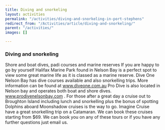 ```yaml
---
title: Diving and snorkeling
layout: activities
permalink: "/activities/diving-and-snorkeling-in-port-stephens"
redirect_from: "/Activities/article/diving-and-snorkeling/"
parent: "/activities/"
images: []

---
```

### Diving and snorkeling

Shore and boat dives, padi courses and marine reserves If you are happy to go by yourself Halifax Marine Park found in Nelson Bay is a perfect spot to view some great marine life as it is classed as a marine reserve. Dive One Nelson Bay has dive courses available and also snorkelling trips. More information can be found at www.diveone.com.au Pro Dive is also located in Nelson bay and operates both boat and shore dives. www.prodivenelsonbay.com . For those after a great day a cruise out to Broughton Island including lunch and snorkelling plus the bonus of spotting Dolphins aboard Moonshadow cruises is the way to go.  Imagine Cruise have a great snorkelling trip on a Catamaran. We can book these cruises starting from $69. We can book you on any of these tours or if you have any further questions just email us.